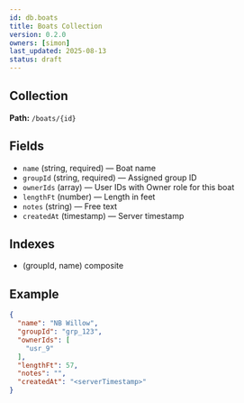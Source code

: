 ```yaml
---
id: db.boats
title: Boats Collection
version: 0.2.0
owners: [simon]
last_updated: 2025-08-13
status: draft
---
```


## Collection
**Path:** `/boats/{id}`

## Fields
- `name` (string, required) — Boat name
- `groupId` (string, required) — Assigned group ID
- `ownerIds` (array<string>) — User IDs with Owner role for this boat
- `lengthFt` (number) — Length in feet
- `notes` (string) — Free text
- `createdAt` (timestamp) — Server timestamp

## Indexes
- (groupId, name) composite

## Example
```json
{
  "name": "NB Willow",
  "groupId": "grp_123",
  "ownerIds": [
    "usr_9"
  ],
  "lengthFt": 57,
  "notes": "",
  "createdAt": "<serverTimestamp>"
}
```
